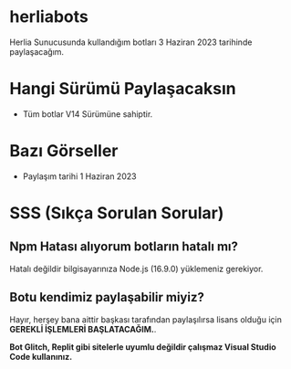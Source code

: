 # herliabots
Herlia Sunucusunda kullandığım botları 3 Haziran 2023 tarihinde paylaşacağım.


# Hangi Sürümü Paylaşacaksın
- Tüm botlar V14 Sürümüne sahiptir.

# Bazı Görseller
- Paylaşım tarihi 1 Haziran 2023

# SSS (Sıkça Sorulan Sorular)

## Npm Hatası alıyorum botların hatalı mı?

Hatalı değildir bilgisayarınıza Node.js (16.9.0)  yüklemeniz gerekiyor.

## Botu kendimiz paylaşabilir miyiz?

Hayır, herşey bana aittir başkası tarafından paylaşılırsa lisans olduğu için **GEREKLİ İŞLEMLERİ BAŞLATACAĞIM.**.

**Bot Glitch, Replit gibi sitelerle uyumlu değildir çalışmaz Visual Studio Code kullanınız.**


